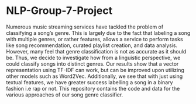 # NLP-Group-7-Project


Numerous music streaming services have tackled the problem of classifying a song’s
genre. This is largely due to the fact that labeling a song with multiple genres, or rather
features, allows a service to perform tasks like song recommendation, curated playlist
creation, and data analysis. However, many feel that genre classification is not as accurate
as it should be. Thus, we decide to investigate how from a linguistic perspective, we could
classify songs into distinct genres. Our results show that a vector representation using
TF-IDF can work, but can be improved upon utilizing other models such as Word2Vec.
Additionally, we see that with just using textual features, we have greater success labelling
a song in a binary fashion i.e rap or not. This repository contains the code and data for the various approaches of our song genre classifier.
